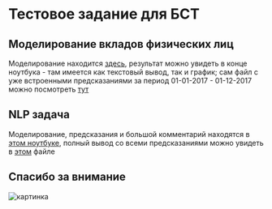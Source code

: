 # Тестовое задание для БСТ

## Моделирование вкладов физических лиц

Моделирование находится [здесь](time_series_task.ipynb), результат можно увидеть в конце ноутбука - там имеется как текстовый вывод, так и график; сам файл с уже встроенными предсказаниями за период 01-01-2017 - 01-12-2017 можно посмотреть [тут](predictions_time_series.csv)  

## NLP задача

Моделирование, предсказания и большой комментарий находятся в [этом ноутбуке](nlp_task.ipynb), полный вывод со всеми предсказаниями можно увидеть в [этом](predictions_nlp.csv) файле

## Спасибо за внимание

![картинка](/images/thanks.jpg)
